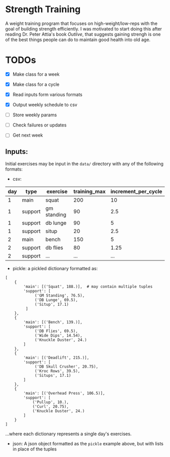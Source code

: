 # Strength Training
A weight training program that focuses on high-weight/low-reps with the goal of building strength efficiently. I was motivated to start doing this after reading Dr. Peter Attia's book _Outlive_, that suggests gaining strengh is one of the best things people can do to maintain good health into old age.


# TODOs
- [X] Make class for a week
- [X] Make class for a cycle
- [X] Read inputs form various formats
- [X] Output weekly schedule to csv
- [ ] Store weekly params
- [ ] Check failures or updates
- [ ] Get next week


## Inputs:
Initial exercises may be input in the `data/` directory with any of the following formats:
- csv:

day|type   |exercise   |training_max|increment_per_cycle
---|-------|-----------|------------|-------------------
1  |main   |squat      |200         |10
1  |support|gm standing|90          |2.5
1  |support|db lunge   |90          |5
1  |support|situp      |20          |2.5
2  |main   |bench      |150         |5
2  |support|db flies   |80          |1.25
2  |support|...        |...         |...

- pickle: a pickled dictionary formatted as:
```{python}
[
    {
        'main': [('Squat', 188.)],  # may contain multiple tuples
        'support': [
             ('GM Standing', 76.5),
             ('DB Lunge', 69.5),
             ('Situp', 17.1)
         ]
    },
    {
        'main': [('Bench', 139.)],
        'support': [
             ('DB Flies', 69.5),
             ('Wide Dips', 14.54),
             ('Knuckle Duster', 24.)
        ]
    },
    {
        'main': [('Deadlift', 215.)],
        'support': [
             ('DB Skull Crusher', 20.75),
             ('Kroc Rows', 39.5),
             ('Situps', 17.1)
        ]
    },
    {
        'main': [('Overhead Press', 106.5)],
        'support': [
            ('Pullup', 10.),
            ('Curl', 20.75),
            ('Knuckle Duster', 24.)
        ]
    }
]
```
...where each dictionary represents a single day's exercises.
- json: A json object formatted as the `pickle` example above, but with lists in place of the tuples


